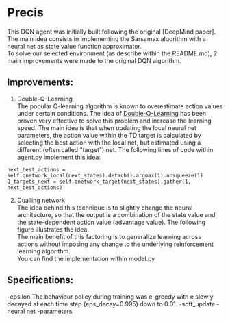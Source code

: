 # Precis

This DQN agent was initially built following the original [DeepMind paper].  
The main idea consists in implementing the Sarsamax algorithm with a neural net as state value function approximator.  
To solve our selected environment (as describe within the README.md), 2 main improvements were made to the original DQN algorithm. 

## Improvements:
1) Double-Q-Learning  
The popular Q-learning algorithm is known to overestimate action values under certain conditions. The idea of [Double-Q-Learning](https://arxiv.org/abs/1509.06461) has been proven very effective to solve this problem and increase the learning speed.
The main idea is that when updating the local neural net parameters, the action value within the TD target is calculated by selecting the best action with the local net, but estimated using a different (often called "target") net.
 The following lines of code within agent.py implement this idea:  
 ```
next_best_actions = self.qnetwork_local(next_states).detach().argmax(1).unsqueeze(1)
Q_targets_next = self.qnetwork_target(next_states).gather(1, next_best_actions)
```


2) Dualling network  
The idea behind this technique is to slightly change the neural architecture, so that the output is a combination of the state value and the state-dependent action value (advantage value). The following figure illustrates the idea.  
The main benefit of this factoring is to generalize learning across actions without imposing any change to the underlying reinforcement learning algorithm.  
You can find the implementation within model.py

## Specifications: 

-epsilon 
The behaviour policy during training was e-greedy with e slowly decayed at each time step (eps_decay=0.995) down to 0.01.
-soft_update
-neural net
-parameters








